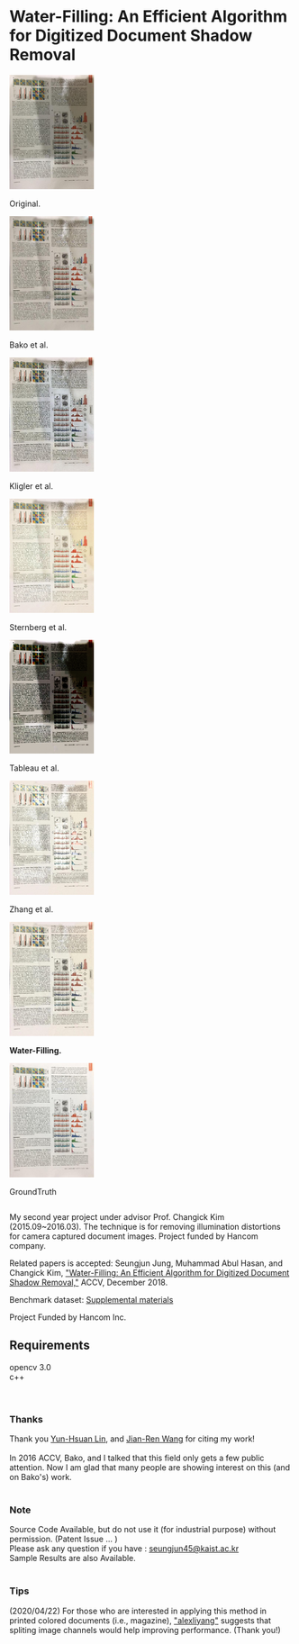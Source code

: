 # Water-Filling: An Efficient Algorithm for Digitized Document Shadow Removal

<div class="row">
  <div class="column">
    <img src="examples/original_14_small.png" width="150" alt="original">
    <p>Original.</p>
  </div>
  
  <div class="column">
    <img src="examples/bako_14_small.png" width="150" alt="bako">
    <p>Bako et al.</p>
  </div>
  
  <div class="column">
    <img src="examples/kligler_14_small.png" width="150" alt="kligler">
    <p>Kligler et al.</p>
  </div>
  
  <div class="column">
    <img src="examples/sternberg_14_small.png" width="150" alt="sternberg">
    <p>Sternberg et al.</p>
  </div>
  
</div>

<div class="row">
  <div class="column">
    <img src="examples/tableau_14_small.png" width="150" alt="tableau">
    <p>Tableau et al.</p>
  </div>
  <div class="column">
    <img src="examples/zhang_14_small.png" width="150" alt="zhang">
    <p>Zhang et al.</p>
  </div>
  <div class="column">
    <img src="examples/ours_14_small.png" width="150" alt="water">
    <p><b>Water-Filling.</b></p>
  </div>
  <div class="column">
    <img src="examples/gt_14_small.png" width="150" alt="gt">
    <p>GroundTruth</p>
  </div>
</div>


My second year project under advisor Prof. Changick Kim (2015.09~2016.03). The technique is for removing illumination distortions for camera captured document images. Project funded by Hancom company.

Related papers is accepted:
Seungjun Jung, Muhammad Abul Hasan, and Changick Kim, <a target = "_blank" href="http://arxiv.org/abs/1904.09763">"Water-Filling: An Efficient Algorithm for Digitized Document Shadow Removal,"</a> ACCV, December 2018.

Benchmark dataset:
<a target = "_blank" href="https://www.dropbox.com/s/dngblakxcvc6ced/0525-supp.zip?dl=0"> Supplemental materials</a>

Project Funded by Hancom Inc.

<h2> Requirements </h2>

opencv 3.0 <br>
c++ <br>
<br>
<br>
### Thanks
Thank you <a target = "_blank" href="https://www.csie.ntu.edu.tw/~cyy/publications/papers/Lin2020BAD.pdf">Yun-Hsuan Lin</a>, and <a target = "_blank" href="https://ieeexplore.ieee.org/abstract/document/9053378">Jian-Ren Wang</a> for citing my work!
<br><br>
In 2016 ACCV, Bako, and I talked that this field only gets a few public attention. Now I am glad that many people are showing interest on this (and on Bako's) work.
<br><br>

### Note
Source Code Available, but do not use it (for industrial purpose) without permission. (Patent Issue ... ) <br>
Please ask any question if you have : seungjun45@kaist.ac.kr <br>
Sample Results are also Available.
<br>
<br>
### Tips
(2020/04/22) For those who are interested in applying this method in printed colored documents (i.e., magazine), <a target = "_blank" href="https://github.com/seungjun45/Water-Filling/issues/2">"alexliyang"</a> suggests that spliting image channels would help improving performance. (Thank you!)
